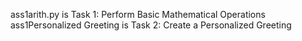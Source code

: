 ass1arith.py is Task 1: Perform Basic Mathematical Operations
ass1Personalized Greeting is Task 2: Create a Personalized Greeting

